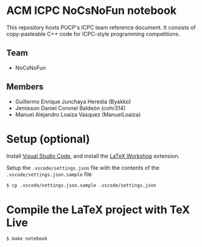 # ACM ICPC NoCsNoFun notebook

This repository hosts PUCP's ICPC team reference document.
It consists of copy-pasteable C++ code for ICPC-style programming competitions.

## Team

* NoCsNoFun

## Members

* Guillermo Enrique Junchaya Heredia (Byakko)
* Jemisson Daniel Coronel Baldeón (cohr314)
* Manuel Alejandro Loaiza Vasquez (ManuelLoaiza)

# Setup (optional)

Install [Visual Studio Code](https://code.visualstudio.com/Download), and install the
[LaTeX Workshop](https://marketplace.visualstudio.com/items?itemName=James-Yu.latex-workshop) extension.

Setup the `.vscode/settings.json` file with the contents of the
`.vscode/settings.json.sample` file

```bash
$ cp .vscode/settings.json.sample .vscode/settings.json
```

# Compile the LaTeX project with TeX Live
```bash
$ make notebook
```